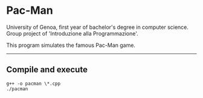 # Pac-Man
University of Genoa, first year of bachelor's degree in computer science. Group project of 'Introduzione alla Programmazione'.

This program simulates the famous Pac-Man game.

---
## Compile and execute
````
g++ -o pacman \*.cpp
./pacman
````

